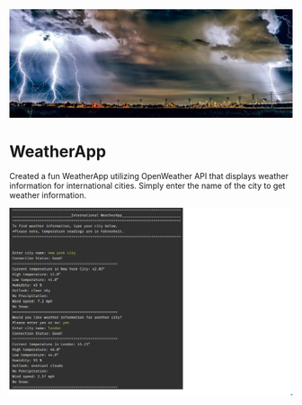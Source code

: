 <a href="https://github.com/RenaissanceMan06/WeatherApp/blob/main/app_pic.jpg">
<img src="app_pic.jpg" alt="image"></a>

# WeatherApp

Created a fun WeatherApp utilizing OpenWeather API that displays weather information for international cities. Simply enter the name of the city to get weather information. 

<a href="https://github.com/RenaissanceMan06/WeatherApp/blob/main/weatherapp_output.png">
<img src="weatherapp_output.png" alt="image"></a>
